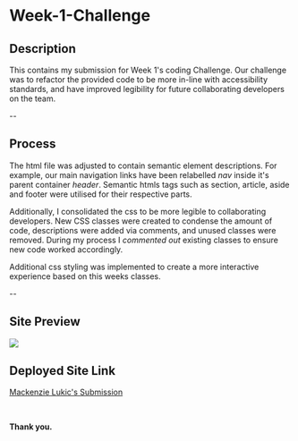 # Week-1-Challenge

<h2>Description</h1>

This contains my submission for Week 1's coding Challenge. Our challenge was to refactor the provided code to be more in-line with accessibility standards, and have improved legibility for future collaborating developers on the team. 


--

<h2>Process</h2>


The html file was adjusted to contain semantic element descriptions. For example, our main navigation links have been relabelled *nav* inside it's parent container *header*. Semantic htmls tags such as section, article, aside and footer were utilised for their respective parts.


Additionally, I consolidated the css to be more legible to collaborating developers. New CSS classes were created to condense the amount of code, descriptions were added via comments, and unused classes were removed. During my process I *commented out* existing classes to ensure new code worked accordingly. 

Additional css styling was implemented to create a more interactive experience based on this weeks classes.


--

<h2>Site Preview</h2>

<img src="assets/images/screencapture-127-0-0-1-5500-Week-1-Challenge-index-html-2023-03-22-21_35_10.png">

<br>

<h2>Deployed Site Link </h2>

<a href=https://mlukicdesign.github.io/Week-1-Challenge>Mackenzie Lukic's Submission</a>




<br>

<strong>Thank you.</strong>